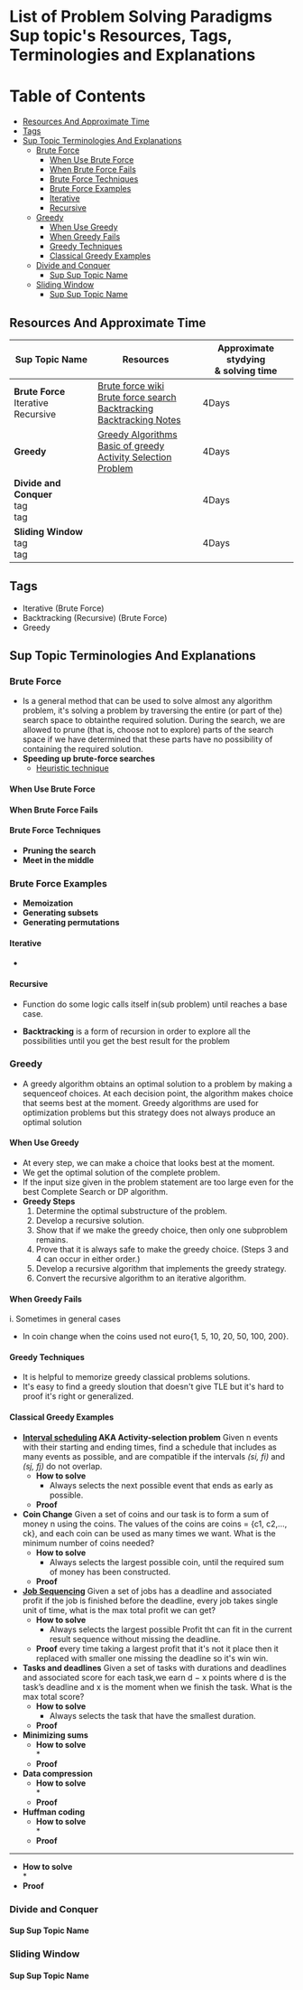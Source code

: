 # List of Problem Solving Paradigms Sup topic's Resources, Tags, Terminologies and Explanations 

Table of Contents
================= 

- [Resources And Approximate Time](#resources-and-approximate-time)
- [Tags](#tags)
- [Sup Topic Terminologies And Explanations](#sup-topic-terminologies-and-explanations)
  * [Brute Force](#brute-force)
    + [When Use Brute Force](#when-use-brute-force)
    + [When Brute Force Fails](#when-brute-force-fails)
    + [Brute Force Techniques](#brute-force-techniques)
    + [Brute Force Examples](#brute-force-examples)
    + [Iterative](#iterative)
    + [Recursive](#recursive)
  * [Greedy](#greedy)
    + [When Use Greedy](#when-use-greedy)
    + [When Greedy Fails](#when-greedy-fails)
    + [Greedy Techniques](#greedy-techniques)
    + [Classical Greedy Examples](#classical-greedy-examples)
  * [Divide and Conquer](#divide-and-conquer)
    + [Sup Sup Topic Name](#sup-sup-topic-name)
  * [Sliding Window](#sliding-window)
    + [Sup Sup Topic Name](#sup-sup-topic-name)
   
   

## Resources And Approximate Time
Sup Topic Name   | Resources   | Approximate stydying <br> & solving time
-------------| -------------   |-------------   
**Brute Force**<br>Iterative<br> Recursive |[Brute force wiki](https://en.wikipedia.org/wiki/Brute-force_search)<br>[Brute force search](http://intelligence.worldofcomputing.net/ai-search/brute-force-search.html#.Wr8xeHVubeR)<br> [Backtracking](http://www.cis.upenn.edu/~matuszek/cit594-2012/Pages/backtracking.html)<br>[Backtracking Notes](http://jeffe.cs.illinois.edu/teaching/algorithms/notes/03-backtracking.pdf)| 4Days
**Greedy** |[Greedy Algorithms](https://www.geeksforgeeks.org/greedy-algorithms/)<br>[Basic of greedy](https://www.hackerearth.com/practice/algorithms/greedy/basics-of-greedy-algorithms/tutorial/)<br> [Activity Selection Problem](https://www.geeksforgeeks.org/greedy-algorithms-set-1-activity-selection-problem/)<br>| 4Days
**Divide and Conquer**<br>tag<br>tag <br> |[]()<br>[]()<br> | 4Days
**Sliding Window**<br>tag<br>tag <br> |[]()<br>[]()<br> | 4Days

## Tags
- Iterative (Brute Force)
- Backtracking (Recursive) (Brute Force)
- Greedy

## Sup Topic Terminologies And Explanations

### Brute Force
* Is a general method that can be used to solve almost any algorithm problem, it's solving a problem by traversing the entire (or part of the) search space to obtainthe required solution. During the search, we are allowed to prune (that is, choose not to explore) parts of the search space if we have determined that these parts have no possibility of containing the required solution.
* **Speeding up brute-force searches** 
  * [Heuristic technique](https://en.wikipedia.org/wiki/Heuristic)
#### When Use Brute Force
#### When Brute Force Fails
#### Brute Force Techniques
* **Pruning the search**
* **Meet in the middle**
### Brute Force Examples  
* **Memoization**
* **Generating subsets**
* **Generating permutations**
#### Iterative
* 
#### Recursive
- Function do some logic calls itself in(sub problem) until reaches a base case.
* **Backtracking** is a form of recursion in order to explore all the possibilities until you get the best result for the problem
### Greedy
* A greedy algorithm obtains an optimal solution to a problem by making a sequenceof choices. At each decision point, the algorithm makes choice that seems best at the moment. Greedy algorithms are used for optimization problems but this strategy does not always produce an optimal solution
#### When Use Greedy
* At every step, we can make a choice that looks best at the moment.
* We get the optimal solution of the complete problem.
* If the input size given in the problem statement are too large even for the best Complete Search or DP algorithm.
* **Greedy Steps**
  1. Determine the optimal substructure of the problem.
  2. Develop a recursive solution.
  3. Show that if we make the greedy choice, then only one subproblem remains.
  4. Prove that it is always safe to make the greedy choice. (Steps 3 and 4 can occur in either order.)
  5. Develop a recursive algorithm that implements the greedy strategy.
  6. Convert the recursive algorithm to an iterative algorithm.
#### When Greedy Fails
i. Sometimes in general cases 
   * In coin change when the coins used not euro{1, 5, 10, 20, 50, 100, 200}.
#### Greedy Techniques
* It is helpful to memorize greedy classical problems solutions.
*  It's easy to find a greedy sloution that doesn't give TLE but it's hard to proof it's right or generalized.
#### Classical Greedy Examples
* **[Interval scheduling](https://en.wikipedia.org/wiki/Interval_scheduling) AKA Activity-selection problem** Given n events with their starting and ending times, find a schedule that includes as many events as possible, and are compatible if the intervals _(si, fi)_ and _(sj, fj)_ do not overlap.
  * **How to solve** 
    * Always selects the next possible event that ends as early as possible.
  * **Proof**
* **Coin Change** Given a set of coins and our task is to form a sum of money n using the coins. The values of the coins are coins = {c1, c2,..., ck}, and each coin can be used as many times we want. What is the minimum number of coins needed?
  * **How to solve** 
    * Always selects the largest possible coin, until the required sum of money has been constructed.
  * **Proof**
* **[Job Sequencing](https://www.geeksforgeeks.org/job-sequencing-problem-set-1-greedy-algorithm/)** Given a set of jobs has a deadline and associated profit if the job is finished before the deadline, every job takes single unit of time, what is the max total profit we can get?
  * **How to solve** 
    * Always selects the largest possible Profit tht can fit in the current result sequence without missing the deadline.
  * **Proof** every time taking a largest profit that it's not it place then it replaced with smaller one missing the deadline so it's win win.
* **Tasks and deadlines** Given a set of tasks with durations and deadlines and associated score for each task,we earn d − x points where d is the task’s deadline and x is the moment when we finish the task. What is the max total score?
  * **How to solve**  
    *  Always selects the task that have the smallest duration.
  * **Proof**
* **Minimizing sums**
  * **How to solve**  
    *  
  * **Proof**
* **Data compression**
  * **How to solve**  
    *  
  * **Proof**
* **Huffman coding**
  * **How to solve**  
    *  
  * **Proof**
* ****
  * **How to solve**  
    *  
  * **Proof**
### Divide and Conquer
#### Sup Sup Topic Name 
### Sliding Window
#### Sup Sup Topic Name
